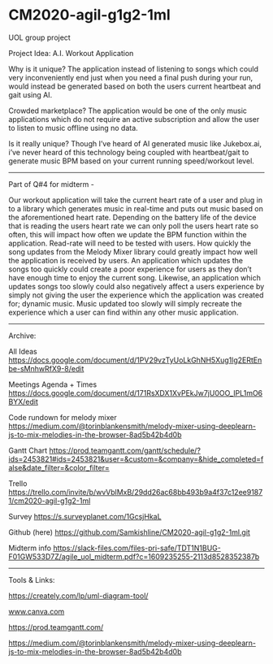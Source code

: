 # CM2020-agil-g1g2-1ml
UOL group project

Project Idea: A.I. Workout Application

Why is it unique?
The application instead of listening to songs which could very inconveniently end just when you need a final push during your run, would instead be generated based on both the users current heartbeat and gait using AI.

Crowded marketplace?
The application would be one of the only music applications which do not require an active subscription and allow the user to listen to music offline using no data.

Is it really unique?
Though I’ve heard of AI generated music like Jukebox.ai, i’ve never heard of this technology being coupled with heartbeat/gait to generate music BPM based on your current running speed/workout level.

----
Part of Q#4 for midterm - 

Our workout application will take the current heart rate of a user and plug in to a library which generates music in real-time and puts out music based on the aforementioned heart rate. Depending on the battery life of the device that is reading the users heart rate we can only poll the users heart rate so often, this will impact how often we update the BPM function within the application. Read-rate will need to be tested with users. How quickly the song updates from the Melody Mixer library could greatly impact how well the application is received by users. An application which updates the songs too quickly could create a poor experience for users as they don’t have enough time to enjoy the current song. Likewise, an application which updates songs too slowly could also negatively affect a users experience by simply not giving the user the experience which the application was created for; dynamic music. Music updated too slowly will simply recreate the experience which a user can find within any other music application. 

----

Archive:

All Ideas
https://docs.google.com/document/d/1PV29vzTyUoLkGhNH5Xug1lg2ERtEnbe-sMnhwRfX9-8/edit

Meetings Agenda + Times
https://docs.google.com/document/d/171RsXDX1XvPEkJw7jU0OO_IPL1mO6BYX/edit

Code rundown for melody mixer
https://medium.com/@torinblankensmith/melody-mixer-using-deeplearn-js-to-mix-melodies-in-the-browser-8ad5b42b4d0b

Gantt Chart
https://prod.teamgantt.com/gantt/schedule/?ids=2453821#ids=2453821&user=&custom=&company=&hide_completed=false&date_filter=&color_filter=

Trello
https://trello.com/invite/b/wvVblMxB/29dd26ac68bb493b9a4f37c12ee91871/cm2020-agil-g1g2-1ml

Survey
https://s.surveyplanet.com/1GcsjHkaL

Github (here)
https://github.com/Samkishline/CM2020-agil-g1g2-1ml.git

Midterm info
https://slack-files.com/files-pri-safe/TDT1N1BUG-F01GW533D7Z/agile_uol_midterm.pdf?c=1609235255-2113d8528352387b

----

Tools & Links:

https://creately.com/lp/uml-diagram-tool/

www.canva.com

https://prod.teamgantt.com/

https://medium.com/@torinblankensmith/melody-mixer-using-deeplearn-js-to-mix-melodies-in-the-browser-8ad5b42b4d0b
